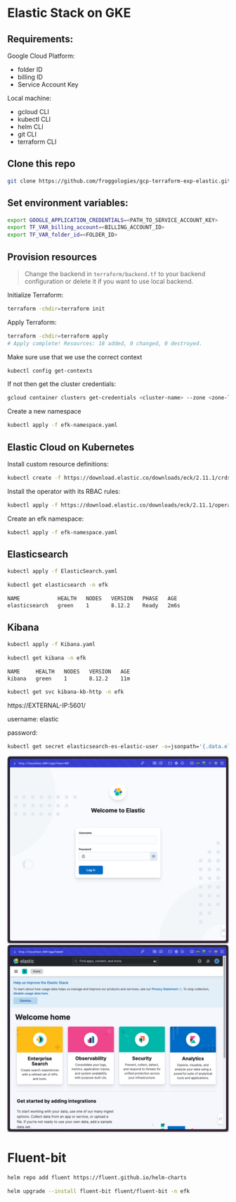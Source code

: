 # Elastic Stack on GKE

## Requirements:
Google Cloud Platform:
- folder ID
- billing ID
- Service Account Key

Local machine:
- gcloud CLI
- kubectl CLI
- helm CLI
- git CLI
- terraform CLI

## Clone this repo

```sh
git clone https://github.com/froggologies/gcp-terraform-exp-elastic.git && cd gcp-terraform-exp-elastic
```

## Set environment variables:

```sh
export GOOGLE_APPLICATION_CREDENTIALS=<PATH_TO_SERVICE_ACCOUNT_KEY>
export TF_VAR_billing_account=<BILLING_ACCOUNT_ID>
export TF_VAR_folder_id=<FOLDER_ID>
```

## Provision resources

> Change the backend in `terraform/backend.tf` to your backend configuration or delete it if you want to use local backend.

Initialize Terraform:
```sh
terraform -chdir=terraform init
```

Apply Terraform:
```sh
terraform -chdir=terraform apply
# Apply complete! Resources: 18 added, 0 changed, 0 destroyed.
```

Make sure use that we use the correct context
```sh
kubectl config get-contexts
```

If not then get the cluster credentials:
```sh
gcloud container clusters get-credentials <cluster-name> --zone <zone-location> --project <project-id>
```

Create a new namespace
```sh
kubectl apply -f efk-namespace.yaml
```

## Elastic Cloud on Kubernetes

Install custom resource definitions:
```sh
kubectl create -f https://download.elastic.co/downloads/eck/2.11.1/crds.yaml
```

Install the operator with its RBAC rules:
```sh
kubectl apply -f https://download.elastic.co/downloads/eck/2.11.1/operator.yaml
```

Create an efk namespace:
```sh
kubectl apply -f efk-namespace.yaml
```

## Elasticsearch
```sh
kubectl apply -f ElasticSearch.yaml
```
```sh
kubectl get elasticsearch -n efk
```
```
NAME            HEALTH   NODES   VERSION   PHASE   AGE
elasticsearch   green    1       8.12.2    Ready   2m6s
```

## Kibana

```sh
kubectl apply -f Kibana.yaml
```
```sh
kubectl get kibana -n efk
```
```
NAME     HEALTH   NODES   VERSION   AGE
kibana   green    1       8.12.2    11m
```
```sh
kubectl get svc kibana-kb-http -n efk
```

https://EXTERNAL-IP:5601/

username: elastic

password:
```sh
kubectl get secret elasticsearch-es-elastic-user -o=jsonpath='{.data.elastic}' -n efk | base64 --decode; echo
```

![login](./img/SCR-20240320-kzvb.png)
![home](./img/SCR-20240320-ldgy.png)

# Fluent-bit

```sh
helm repo add fluent https://fluent.github.io/helm-charts
```
```sh
helm upgrade --install fluent-bit fluent/fluent-bit -n efk
```
